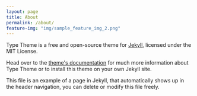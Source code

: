 ```yaml
---
layout: page
title: About
permalink: /about/
feature-img: "img/sample_feature_img_2.png"
---
```


Type Theme is a free and open-source theme for [Jekyll](http://jekyllrb.com/), licensed under the MIT License.

Head over to the [theme's documentation](https://github.com/rohanchandra/type-theme) for much more information about Type Theme or to install this theme on your own Jekyll site.

This file is an example of a page in Jekyll, that automatically shows up in the header navigation, you can delete or modify this file freely.